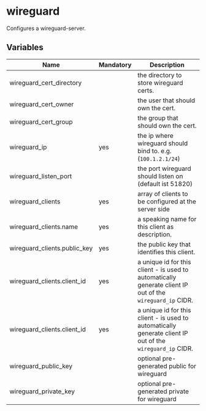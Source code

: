 # wireguard

Configures a wireguard-server.

## Variables

| Name                         | Mandatory | Description                                                                                               |
| ---------------------------- | --------- | --------------------------------------------------------------------------------------------------------- |
| wireguard_cert_directory     |           | the directory to store wireguard certs.                                                                   |
| wireguard_cert_owner         |           | the user that should own the cert.                                                                        |
| wireguard_cert_group         |           | the group that should own the cert.                                                                       |
| wireguard_ip                 | yes       | the ip where wireguard should bind to. e.g. (`100.1.2.1/24`)                                              |
| wireguard_listen_port        |           | the port wireguard should listen on (default ist 51820)                                                   |
| wireguard_clients            | yes       | array of clients to be configured at the server side                                                      |
| wireguard_clients.name       | yes       | a speaking name for this client as description.                                                           |
| wireguard_clients.public_key | yes       | the public key that identifies this client.                                                               |
| wireguard_clients.client_id  | yes       | a unique id for this client - is used to automatically generate client IP out of the `wireguard_ip` CIDR. |
| wireguard_clients.client_id  | yes       | a unique id for this client - is used to automatically generate client IP out of the `wireguard_ip` CIDR. |
| wireguard_public_key         |           | optional pre-generated public for wireguard                                                               |
| wireguard_private_key        |           | optional pre-generated private for wireguard                                                              |
